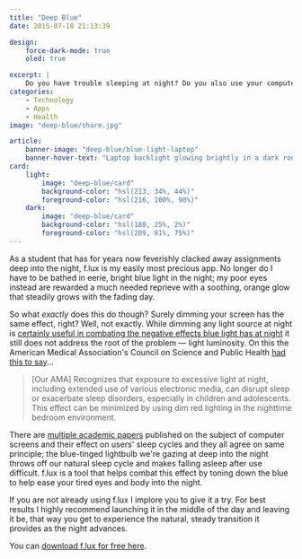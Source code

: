 ```yaml
---
title: "Deep Blue"
date: 2015-07-18 21:13:39

design:
    force-dark-mode: true
    oled: true

excerpt: |
    Do you have trouble sleeping at night? Do you also use your computer, iPad, or iPhone before going to bed? If you do, it’s no coincidence."
categories:
    - Technology
    - Apps
    - Health
image: "deep-blue/share.jpg"

article:
    banner-image: "deep-blue/blue-light-laptop"
    banner-hover-text: "Laptop backlight glowing brightly in a dark room"
card:
    light:
        image: "deep-blue/card"
        background-color: "hsl(213, 34%, 44%)"
        foreground-color: "hsl(216, 100%, 90%)"
    dark:
        image: "deep-blue/card"
        background-color: "hsl(180, 25%, 2%)"
        foreground-color: "hsl(209, 81%, 75%)"
---
```


As a student that has for years now feverishly clacked away assignments deep into the night, f.lux is my easily most precious app. No longer do I have to be bathed in eerie, bright blue light in the night; my poor eyes instead are rewarded a much needed reprieve with a soothing, orange glow that steadily grows with the fading day.

So what *exactly* does this do though? Surely dimming your screen has the same effect, right? Well, not exactly. While dimming any light source at night is [certainly useful in combating the negative effects blue light has at night](http://www.sciencedaily.com/releases/2011/01/110113082716.htm) it still does not address the root of the problem &mdash; light luminosity. On this the American Medical Association's Council on Science and Public Health [had this to say](https://www.ama-assn.org/ssl3/ecomm/PolicyFinderForm.pl?site=www.ama-assn.org&uri=/resources/html/PolicyFinder/policyfiles/HnE/H-135.932.HTM)...

> [Our AMA] Recognizes that exposure to excessive light at night, including extended use of various electronic media, can disrupt sleep or exacerbate sleep disorders, especially in children and adolescents. This effect can be minimized by using dim red lighting in the nighttime bedroom environment.

There are [multiple academic papers](https://justgetflux.com/research.html) published on the subject of computer screens and their effect on users' sleep cycles and they all agree on same principle; the blue-tinged lightbulb we're gazing at deep into the night throws off our natural sleep cycle and makes falling asleep after use difficult. f.lux is a tool that helps combat this effect by toning down the blue to help ease your tired eyes and body into the night.

If you are not already using f.lux I implore you to give it a try. For best results I highly recommend launching it in the middle of the day and leaving it be, that way you get to experience the natural, steady transition it provides as the night advances.

You can [download f.lux for free here](https://justgetflux.com).